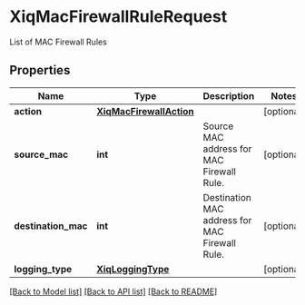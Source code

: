 # XiqMacFirewallRuleRequest

List of MAC Firewall Rules
## Properties
Name | Type | Description | Notes
------------ | ------------- | ------------- | -------------
**action** | [**XiqMacFirewallAction**](XiqMacFirewallAction.md) |  | [optional] 
**source_mac** | **int** | Source MAC address for MAC Firewall Rule. | [optional] 
**destination_mac** | **int** |  Destination MAC address for MAC Firewall Rule. | [optional] 
**logging_type** | [**XiqLoggingType**](XiqLoggingType.md) |  | [optional] 

[[Back to Model list]](../README.md#documentation-for-models) [[Back to API list]](../README.md#documentation-for-api-endpoints) [[Back to README]](../README.md)


